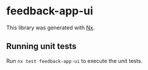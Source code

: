 # feedback-app-ui

This library was generated with [Nx](https://nx.dev).

## Running unit tests

Run `nx test feedback-app-ui` to execute the unit tests.
